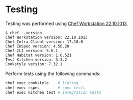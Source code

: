 Testing
=======

Testing was performed using [Chef Workstation 22.10.1013][1].

```
$ chef --version
Chef Workstation version: 22.10.1013
Chef Infra Client version: 17.10.0
Chef InSpec version: 4.56.20
Chef CLI version: 5.6.1
Chef Habitat version: 1.6.521
Test Kitchen version: 3.3.2
Cookstyle version: 7.32.1
```

Perform tests using the following commands:

```bash
chef exec cookstyle    # linting
chef exec rspec        # spec tests
chef exec kitchen test # integration tests
```

[1]: https://www.chef.io/downloads/tools/workstation?v=22.10.1013
